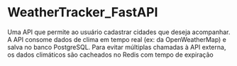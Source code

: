 # WeatherTracker_FastAPI
Uma API que permite ao usuário cadastrar cidades que deseja acompanhar. A API consome dados de clima em tempo real (ex: da OpenWeatherMap) e salva no banco PostgreSQL. Para evitar múltiplas chamadas à API externa, os dados climáticos são cacheados no Redis com tempo de expiração
